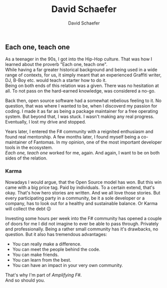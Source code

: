 ﻿---
title: David Schaefer
preview: Each one, teach one
isDraft: true
author: David Schaefer
slug: david-schaefer
profilePicture: /images/authors/dawedawe.jpg
---

## Each one, teach one

As a teenager in the 90s, I got into the Hip-Hop culture. That was how I learned about the proverb "Each one, teach one".  
While having a far greater historical background and being used in a wide range of contexts, for us, it simply meant that an experienced Graffiti writer, DJ, B-Boy etc. would teach a starter how to do it.  
Being on both ends of this relation was a given. There was no hesitation at all. To not pass on the hard-earned knowledge, was considered a no-go.

Back then, open source software had a somewhat rebelious feeling to it. No question, that was where I wanted to be, when I discoverd my passion for coding.
I made it as far as being a package maintainer for a free operating system. But beyond that, I was stuck. I wasn't making any real progress. Eventually, I lost my drive and stopped.

Years later, I entered the F# community with a reignited enthusiasm and found real mentorship. A few months later, I found myself being a co-maintainer of Fantomas. In my opinion, one of the most important developer tools in the ecosystem.  
_Each one, teach one_ worked for me, again. And again, I want to be on both sides of the relation.

### Karma

Nowadays I would argue, that the Open Source model has won. But this win came with a big price tag. Paid by individuals.
To a certain extend, that's okay. That's how hero stories are written. And we all love those stories.
But every participating party in a community, be it a sole developer or a company, has to look out for a healthy and sustainable balance.
Or Karma will collect the debt 😉

Investing some hours per week into the F# community has opened a couple of doors for me I did not imagine to ever be able to pass through. Privately and professionally.
Being a rather small community has it's drawbacks, no question. But it also has tremendous advantages:
- You can really make a difference.
- You can meet the people behind the code.
- You can make friends.
- You can learn from the best.
- You can have an impact in your very own community.

That's why I'm part of _Amplifying F#_.  
And so should you.